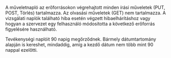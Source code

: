 A műveletnapló az erőforrásokon végrehajtott minden írási műveletek (PUT, POST, Törlés) tartalmazza. Az olvasási műveletek (GET) nem tartalmazza. A vizsgálati naplók található hiba esetén végzett hibaelhárításhoz vagy hogyan a szervezet egy felhasználó módosította a következő erőforrás figyelésére használható.

Tevékenységi naplóit 90 napig megőrződnek. Bármely dátumtartomány alapján is kereshet, mindaddig, amíg a kezdő dátum nem több mint 90 nappal ezelőtti.

